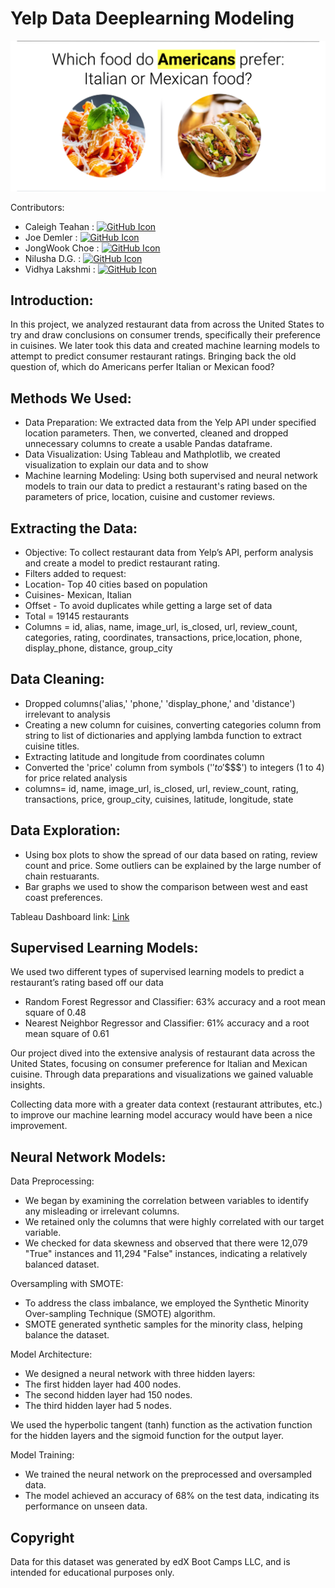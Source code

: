 # Yelp Data Deeplearning Modeling

![](images/Screenshot.png)

Contributors: 

* Caleigh Teahan : <a href="https://github.com/caleighteahan"><img src="https://camo.githubusercontent.com/4133dc1cd4511d4a292b84ce10e52e4ed92569fb2a8165381c9c47be5edc2796/68747470733a2f2f6564656e742e6769746875622e696f2f537570657254696e7949636f6e732f696d616765732f706e672f6769746875622e706e67" alt="GitHub Icon" height="30"></a>
* Joe Demler : <a href="https://github.com/JDems"><img src="https://camo.githubusercontent.com/4133dc1cd4511d4a292b84ce10e52e4ed92569fb2a8165381c9c47be5edc2796/68747470733a2f2f6564656e742e6769746875622e696f2f537570657254696e7949636f6e732f696d616765732f706e672f6769746875622e706e67" alt="GitHub Icon" height="30"></a>
* JongWook Choe : <a href="https://github.com/Wook22"><img src="https://camo.githubusercontent.com/4133dc1cd4511d4a292b84ce10e52e4ed92569fb2a8165381c9c47be5edc2796/68747470733a2f2f6564656e742e6769746875622e696f2f537570657254696e7949636f6e732f696d616765732f706e672f6769746875622e706e67" alt="GitHub Icon" height="30"></a>
* Nilusha D.G. : <a href="https://github.com/dgnilusha"><img src="https://camo.githubusercontent.com/4133dc1cd4511d4a292b84ce10e52e4ed92569fb2a8165381c9c47be5edc2796/68747470733a2f2f6564656e742e6769746875622e696f2f537570657254696e7949636f6e732f696d616765732f706e672f6769746875622e706e67" alt="GitHub Icon" height="30"></a>
* Vidhya Lakshmi : <a href="https://github.com/vidhya67meg"><img src="https://camo.githubusercontent.com/4133dc1cd4511d4a292b84ce10e52e4ed92569fb2a8165381c9c47be5edc2796/68747470733a2f2f6564656e742e6769746875622e696f2f537570657254696e7949636f6e732f696d616765732f706e672f6769746875622e706e67" alt="GitHub Icon" height="30"></a>



## Introduction:

In this project, we analyzed restaurant data from across the United States to try and draw conclusions on consumer trends, specifically their preference in cuisines. We later took this data and created machine learning models to attempt to predict consumer restaurant ratings. Bringing back the old question of, which do Americans perfer Italian or Mexican food?

## Methods We Used: 

* Data Preparation: We extracted data from the Yelp API under specified location parameters. Then, we converted, cleaned and dropped unnecessary columns to create a usable Pandas dataframe.
* Data Visualization: Using Tableau and Mathplotlib, we created visualization to explain our data and to show
* Machine learning Modeling: Using both supervised and neural network models to train our data to predict a restaurant's rating based on the parameters of price, location, cuisine and customer reviews.

## Extracting the Data:

* Objective: To collect restaurant data from Yelp’s API, perform analysis and create a model to predict restaurant rating.
* Filters added to request: 
* Location- Top 40 cities based on population
* Cuisines- Mexican, Italian
* Offset - To avoid duplicates while getting a large set of data
* Total = 19145 restaurants 
* Columns = id, alias, name, image_url, is_closed, url, review_count, categories, rating, coordinates, transactions, price,location, phone, display_phone, distance, group_city

## Data Cleaning:

* Dropped columns('alias,' 'phone,' 'display_phone,' and 'distance') irrelevant to analysis
* Creating a new column for cuisines, converting categories column from string to list of dictionaries and applying lambda function to extract cuisine titles. 
* Extracting latitude and longitude from coordinates column
* Converted the 'price' column from symbols ('$' to '$$$$') to integers (1 to 4) for price related analysis
* columns= id, name, image_url, is_closed, url, review_count, rating, transactions, price, group_city, cuisines, latitude, longitude, state

## Data Exploration:

* Using box plots to show the spread of our data based on rating, review count and price. Some outliers can be explained by the large number of chain restuarants.
* Bar graphs we used to show the comparison between west and east coast preferences.

Tableau Dashboard link:  [Link](https://public.tableau.com/app/profile/nilusha.dg/viz/Project4_16955975765120/DashboardP4?publish=yes)

## Supervised Learning Models:

We used two different types of supervised learning models to predict a restaurant’s rating  based off our data
* Random Forest Regressor and Classifier: 63% accuracy and a root mean square of 0.48
* Nearest Neighbor Regressor and Classifier: 61% accuracy and a root mean square of 0.61

Our project dived into the extensive analysis of restaurant data across the United States, focusing on consumer preference for Italian and Mexican cuisine. Through data preparations and visualizations we gained valuable insights.

Collecting data more with a greater data context (restaurant attributes, etc.) to improve our machine learning model accuracy would have been a nice improvement.

## Neural Network Models:

Data Preprocessing:
* We began by examining the correlation between variables to identify any misleading or irrelevant columns.
* We retained only the columns that were highly correlated with our target variable.
* We checked for data skewness and observed that there were 12,079 "True" instances and 11,294 "False" instances, indicating a relatively balanced dataset.
      
Oversampling with SMOTE:
* To address the class imbalance, we employed the Synthetic Minority Over-sampling Technique (SMOTE) algorithm.
* SMOTE generated synthetic samples for the minority class, helping balance the dataset.
      
Model Architecture:
* We designed a neural network with three hidden layers:
* The first hidden layer had 400 nodes.
* The second hidden layer had 150 nodes.
* The third hidden layer had 5 nodes.
        
We used the hyperbolic tangent (tanh) function as the activation function for the hidden layers and the sigmoid function for the output layer.
      
Model Training:
* We trained the neural network on the preprocessed and oversampled data.
* The model achieved an accuracy of 68% on the test data, indicating its performance on unseen data.


## Copyright

Data for this dataset was generated by edX Boot Camps LLC, and is intended for educational purposes only.


